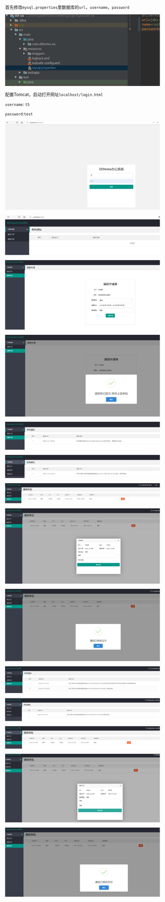 首先修改`mysql.properties`里数据库的`url`，`username`，`password`

![image-20220418145650944](.\img\image-20220418145650944.png)



配置Tomcat，启动打开网址`localhost/login.html`

`username`: `t5`

`password`:`test`



![image-20220418145737074](.\img\image-20220418145737074.png)



![image-20220418145833562](.\img\image-20220418145833562.png)



![image-20220418145911319](.\img\image-20220418145911319.png)



![image-20220418145935977](.\img\image-20220418145935977.png)



![image-20220418145949948](.\img\image-20220418145949948.png)



![image-20220418150011873](.\img\image-20220418150011873.png)



![image-20220418150029608](.\img\image-20220418150029608.png)



![image-20220418150048907](.\img\image-20220418150048907.png)



![image-20220418150105113](.\img\image-20220418150105113.png)



![image-20220418150122551](.\img\image-20220418150122551.png)





![image-20220418150141774](.\img\image-20220418150141774.png)



![image-20220418150155020](.\img\image-20220418150155020.png)



![image-20220418150226853](.\img\image-20220418150226853.png)



![image-20220418150237568](.\img\image-20220418150237568.png)